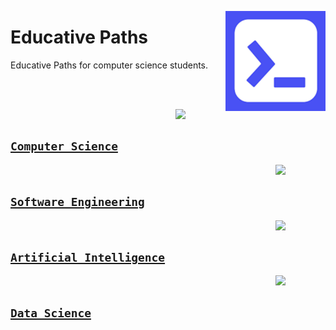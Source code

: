 <a href="https://educative.io/"><img align="right" width="160" src="/logos/educative.png"></img></a>

# Educative Paths
Educative Paths for computer science students.

<br><br>

<a href="/educative-paths/computer-science/README.md"><img align="right" width="80" src="https://github.com/cs-MohamedAyman/cs-MohamedAyman/blob/master/repos-logos/computer-science-department.png"></img></a>
<br>

## [`Computer Science`](/educative-paths/computer-science/README.md)

<a href="/educative-paths/software-engineering/README.md"><img align="right" width="80" src="https://github.com/cs-MohamedAyman/cs-MohamedAyman/blob/master/repos-logos/software-engineering-department.png"></img></a>
<br>

## [`Software Engineering`](/educative-paths/software-engineering/README.md)

<a href="/educative-paths/artificial-intelligence/README.md"><img align="right" width="80" src="https://github.com/cs-MohamedAyman/cs-MohamedAyman/blob/master/repos-logos/artificial-intelligence-department.png"></img></a>
<br>

## [`Artificial Intelligence`](/educative-paths/artificial-intelligence/README.md)

<a href="/educative-paths/data-science/README.md"><img align="right" width="80" src="https://github.com/cs-MohamedAyman/cs-MohamedAyman/blob/master/repos-logos/data-science-department.png"></img></a>
<br>

## [`Data Science`](/educative-paths/data-science/README.md)
